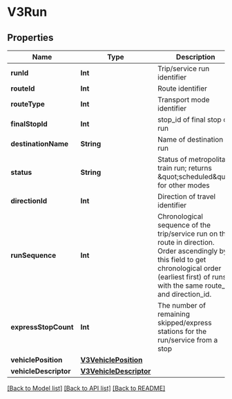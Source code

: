 # V3Run

## Properties
Name | Type | Description | Notes
------------ | ------------- | ------------- | -------------
**runId** | **Int** | Trip/service run identifier | [optional] 
**routeId** | **Int** | Route identifier | [optional] 
**routeType** | **Int** | Transport mode identifier | [optional] 
**finalStopId** | **Int** | stop_id of final stop of run | [optional] 
**destinationName** | **String** | Name of destination of run | [optional] 
**status** | **String** | Status of metropolitan train run; returns \&quot;scheduled\&quot; for other modes | [optional] 
**directionId** | **Int** | Direction of travel identifier | [optional] 
**runSequence** | **Int** | Chronological sequence of the trip/service run on the route in direction. Order ascendingly by this field to get chronological order (earliest first) of runs with the same route_id and direction_id. | [optional] 
**expressStopCount** | **Int** | The number of remaining skipped/express stations for the run/service from a stop | [optional] 
**vehiclePosition** | [**V3VehiclePosition**](V3VehiclePosition.md) |  | [optional] 
**vehicleDescriptor** | [**V3VehicleDescriptor**](V3VehicleDescriptor.md) |  | [optional] 

[[Back to Model list]](../README.md#documentation-for-models) [[Back to API list]](../README.md#documentation-for-api-endpoints) [[Back to README]](../README.md)


